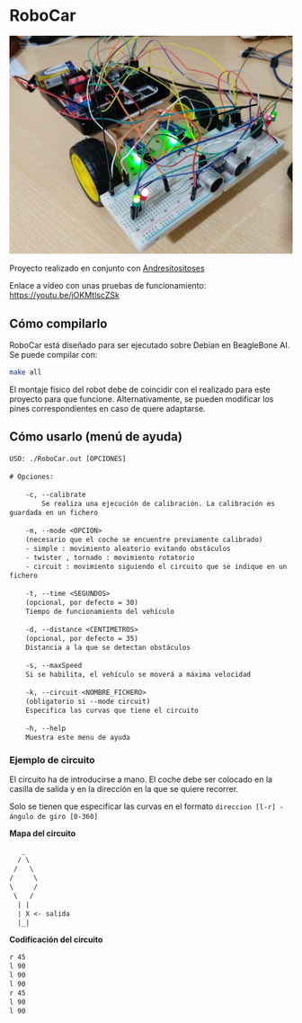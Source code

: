 # RoboCar

![alt text](https://github.com/Adrian-2105/RoboCar/blob/master/images/RoboCar.jpeg)

Proyecto realizado en conjunto con [Andresitositoses](https://github.com/Andresitositoses)

Enlace a vídeo con unas pruebas de funcionamiento: https://youtu.be/jOKMtlscZSk

## Cómo compilarlo

RoboCar está diseñado para ser ejecutado sobre Debian en BeagleBone AI. Se puede compilar con:

```bash
make all
```

El montaje físico del robot debe de coincidir con el realizado para este proyecto para que funcione. Alternativamente, se pueden modificar los pines correspondientes en caso de quere adaptarse.

## Cómo usarlo (menú de ayuda)

```
USO: ./RoboCar.out [OPCIONES]

# Opciones:

    -c, --calibrate
        Se realiza una ejecución de calibración. La calibración es guardada en un fichero

    -m, --mode <OPCION>
    (necesario que el coche se encuentre previamente calibrado)
    - simple : movimiento aleatorio evitando obstáculos
    - twister , tornado : movimiento rotatorio
    - circuit : movimiento siguiendo el circuito que se indique en un fichero

    -t, --time <SEGUNDOS>
    (opcional, por defecto = 30)
    Tiempo de funcionamiento del vehículo

    -d, --distance <CENTIMETROS>
    (opcional, por defecto = 35)
    Distancia a la que se detectan obstáculos

    -s, --maxSpeed
    Si se habilita, el vehículo se moverá a máxima velocidad

    -k, --circuit <NOMBRE_FICHERO>
    (obligatorio si --mode circuit)
    Especifica las curvas que tiene el circuito

    -h, --help
    Muestra este menu de ayuda
```

### Ejemplo de circuito

El circuito ha de introducirse a mano. El coche debe ser colocado en la casilla de salida y en la dirección en la que se quiere recorrer.

Solo se tienen que especificar las curvas en el formato `direccion [l-r] - ángulo de giro [0-360]`

**Mapa del circuito**

```
   _
  / \
 /   \
/     \
\     /
 \   /
  | |
  | X <- salida
  |_|
```

**Codificación del circuito**

```
r 45
l 90
l 90
l 90
r 45
l 90
l 90
```
